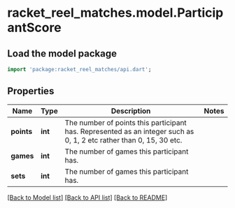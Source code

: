 # racket_reel_matches.model.ParticipantScore

## Load the model package
```dart
import 'package:racket_reel_matches/api.dart';
```

## Properties
Name | Type | Description | Notes
------------ | ------------- | ------------- | -------------
**points** | **int** | The number of points this participant has. Represented as an integer such as 0, 1, 2 etc rather than 0, 15, 30 etc. | 
**games** | **int** | The number of games this participant has. | 
**sets** | **int** | The number of games this participant has. | 

[[Back to Model list]](../README.md#documentation-for-models) [[Back to API list]](../README.md#documentation-for-api-endpoints) [[Back to README]](../README.md)


